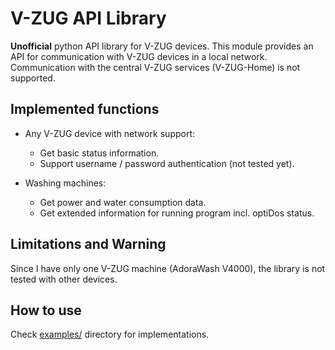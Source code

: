 # V-ZUG API Library

**Unofficial** python API library for V-ZUG devices. This module provides an API for communication with V-ZUG devices in a local network. Communication with the central V-ZUG services (V-ZUG-Home) is not supported.

## Implemented functions

* Any V-ZUG device with network support:
  * Get basic status information.
  * Support username / password authentication (not tested yet).

* Washing machines:
  * Get power and water consumption data.
  * Get extended information for running program incl. optiDos status. 

## Limitations and Warning
Since I have only one V-ZUG machine (AdoraWash V4000), the library is not tested with other devices.

## How to use
Check [examples/](https://github.com/mico-micic/vzug-api/tree/main/examples) directory for implementations.